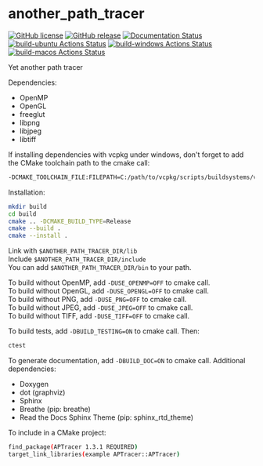 # another_path_tracer

[![GitHub license](https://img.shields.io/github/license/guillaumetousignant/another_path_tracer.svg)](https://github.com/guillaumetousignant/another_path_tracer/blob/master/LICENSE) [![GitHub release](https://img.shields.io/github/release/guillaumetousignant/another_path_tracer.svg)](https://GitHub.com/guillaumetousignant/another_path_tracer/releases/) [![Documentation Status](https://readthedocs.org/projects/another-path-tracer/badge/?version=latest)](https://another-path-tracer.readthedocs.io/en/latest/?badge=latest) [![build-ubuntu Actions Status](https://github.com/guillaumetousignant/another_path_tracer/workflows/Ubuntu/badge.svg)](https://github.com/guillaumetousignant/another_path_tracer/actions) [![build-windows Actions Status](https://github.com/guillaumetousignant/another_path_tracer/workflows/Windows/badge.svg)](https://github.com/guillaumetousignant/another_path_tracer/actions) [![build-macos Actions Status](https://github.com/guillaumetousignant/another_path_tracer/workflows/macOS/badge.svg)](https://github.com/guillaumetousignant/another_path_tracer/actions)

Yet another path tracer

Dependencies:

- OpenMP
- OpenGL
- freeglut
- libpng
- libjpeg
- libtiff

If installing dependencies with vcpkg under windows, don't forget to add the CMake toolchain path to the cmake call:

```bash
-DCMAKE_TOOLCHAIN_FILE:FILEPATH=C:/path/to/vcpkg/scripts/buildsystems/vcpkg.cmake
```

Installation:

```bash
mkdir build
cd build
cmake .. -DCMAKE_BUILD_TYPE=Release
cmake --build .
cmake --install .
```

Link with `$ANOTHER_PATH_TRACER_DIR/lib`  
Include `$ANOTHER_PATH_TRACER_DIR/include`  
You can add `$ANOTHER_PATH_TRACER_DIR/bin` to your path.

To build without OpenMP, add `-DUSE_OPENMP=OFF` to cmake call.  
To build without OpenGL, add `-DUSE_OPENGL=OFF` to cmake call.  
To build without PNG, add `-DUSE_PNG=OFF` to cmake call.  
To build without JPEG, add `-DUSE_JPEG=OFF` to cmake call.  
To build without TIFF, add `-DUSE_TIFF=OFF` to cmake call.

To build tests, add `-DBUILD_TESTING=ON` to cmake call. Then:

```bash
ctest
```

To generate documentation, add `-DBUILD_DOC=ON` to cmake call. Additional dependencies:

- Doxygen
- dot (graphviz)
- Sphinx
- Breathe (pip: breathe)
- Read the Docs Sphinx Theme (pip: sphinx_rtd_theme)

To include in a CMake project:

```bash
find_package(APTracer 1.3.1 REQUIRED)
target_link_libraries(example APTracer::APTracer)
```
